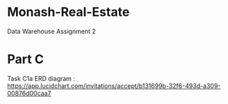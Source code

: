 # Monash-Real-Estate
Data Warehouse Assignment 2

# Part C
Task C1a ERD diagram : https://app.lucidchart.com/invitations/accept/b131699b-32f6-493d-a309-00876d00caa7
